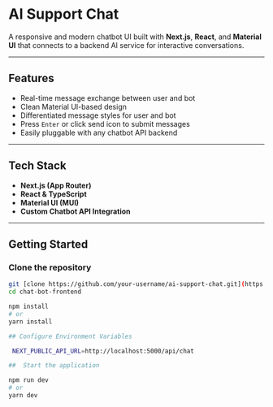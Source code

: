 #  AI Support Chat

A responsive and modern chatbot UI built with **Next.js**, **React**, and **Material UI** that connects to a backend AI service for interactive conversations.

---

##  Features

-  Real-time message exchange between user and bot
-  Clean Material UI-based design
-  Differentiated message styles for user and bot
-  Press `Enter` or click send icon to submit messages
-  Easily pluggable with any chatbot API backend

---

##  Tech Stack

- **Next.js (App Router)**
- **React & TypeScript**
- **Material UI (MUI)**
- **Custom Chatbot API Integration**

---
##  Getting Started

### Clone the repository

```bash
git [clone https://github.com/your-username/ai-support-chat.git](https://github.com/sachithrangana96/chat-bot-frontend.git)
cd chat-bot-frontend

npm install
# or
yarn install

## Configure Environment Variables

 NEXT_PUBLIC_API_URL=http://localhost:5000/api/chat

##  Start the application

npm run dev
# or
yarn dev

